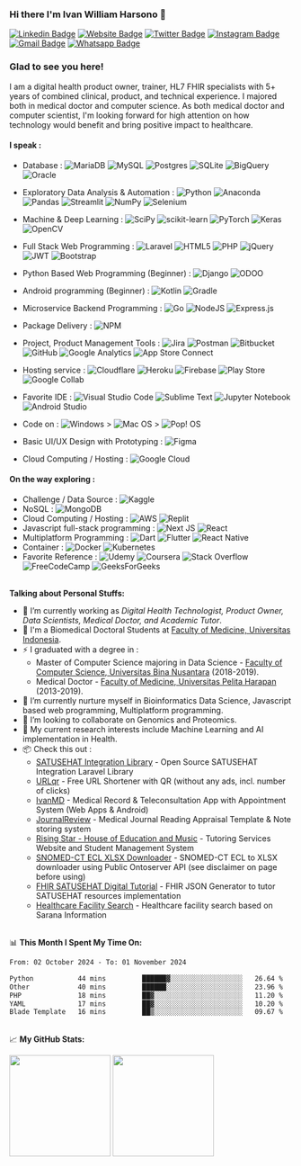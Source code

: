 ### Hi there I'm Ivan William Harsono 👋 

[![Linkedin Badge](https://img.shields.io/badge/-LinkedIn-0e76a8?style=flat&logo=Linkedin&logoColor=white)](https://linkedin.com/in/ivanwilliammd)
[![Website Badge](https://img.shields.io/badge/Website-3b5998?style=flat&logo=google-chrome&logoColor=white)](https://ivanwilliammd.ivanwilliamharsono.com)
[![Twitter Badge](https://img.shields.io/badge/-Twitter-00acee?style=flat&logo=Twitter&logoColor=white)](https://twitter.com/ivanwilliammd)
[![Instagram Badge](https://img.shields.io/badge/-Instagram-e4405f?style=flat&logo=Instagram&logoColor=white)](https://instagram.com/ivanwilliammd/)
[![Gmail Badge](https://img.shields.io/badge/Gmail-D14836?style=flat&logo=gmail&logoColor=white)](mailto:ivanwilliam.md@gmail.com)
[![Whatsapp Badge](https://img.shields.io/badge/WhatsApp-25D366?style=flat&logo=whatsapp&logoColor=white)](https://wa.me/628161934519)


### Glad to see you here! 
I am a digital health product owner, trainer, HL7 FHIR specialists with 5+ years of combined clinical, product, and technical experience. I majored both in medical doctor and computer science. As both medical doctor and computer scientist, I'm looking forward for high attention on how technology would benefit and bring positive impact to healthcare. 


#### I speak : ####
- Database : 
![MariaDB](https://img.shields.io/badge/MariaDB-003545?style=plastic&logo=mariadb&logoColor=white)
![MySQL](https://img.shields.io/badge/mysql-%2300f.svg?style=plastic&logo=mysql&logoColor=white)
![Postgres](https://img.shields.io/badge/postgres-%23316192.svg?style=plastic&logo=postgresql&logoColor=white)
![SQLite](https://img.shields.io/badge/sqlite-%2307405e.svg?style=plastic&logo=sqlite&logoColor=white)
![BigQuery](https://img.shields.io/badge/BigQuery-%234285F4.svg?style=plastic&logo=google-cloud&logoColor=white)
![Oracle](https://img.shields.io/badge/Oracle-F80000?style=plastic&logo=oracle&logoColor=white)

- Exploratory Data Analysis & Automation : 
![Python](https://img.shields.io/badge/python-3670A0?style=plastic&logo=python&logoColor=ffdd54)
![Anaconda](https://img.shields.io/badge/Anaconda-%2344A833.svg?style=plastic&logo=anaconda&logoColor=white)
![Pandas](https://img.shields.io/badge/pandas-%23150458.svg?style=plastic&logo=pandas&logoColor=white)
![Streamlit](https://img.shields.io/badge/Streamlit-FF4B4B?style=plastic&logo=Streamlit&logoColor=white)
![NumPy](https://img.shields.io/badge/numpy-%23013243.svg?style=plastic&logo=numpy&logoColor=white)
![Selenium](https://img.shields.io/badge/-selenium-%43B02A?style=plastic&logo=selenium&logoColor=white)
- Machine & Deep Learning : 
![SciPy](https://img.shields.io/badge/SciPy-%230C55A5.svg?style=plastic&logo=scipy&logoColor=%white)
![scikit-learn](https://img.shields.io/badge/scikit--learn-%23F7931E.svg?style=plastic&logo=scikit-learn&logoColor=white)
![PyTorch](https://img.shields.io/badge/PyTorch-%23EE4C2C.svg?style=plastic&logo=PyTorch&logoColor=white)
![Keras](https://img.shields.io/badge/Keras-%23D00000.svg?style=plastic&logo=Keras&logoColor=white)
![OpenCV](https://img.shields.io/badge/opencv-%23white.svg?style=plastic&logo=opencv&logoColor=white)
- Full Stack Web Programming : 
![Laravel](https://img.shields.io/badge/laravel-%23FF2D20.svg?style=plastic&logo=laravel&logoColor=white)
![HTML5](https://img.shields.io/badge/html5-%23E34F26.svg?style=plastic&logo=html5&logoColor=white)
![PHP](https://img.shields.io/badge/php-%23777BB4.svg?style=plastic&logo=php&logoColor=white)
![jQuery](https://img.shields.io/badge/jquery-%230769AD.svg?style=plastic&logo=jquery&logoColor=white)
![JWT](https://img.shields.io/badge/JWT-black?style=plastic&logo=JSON%20web%20tokens)
![Bootstrap](https://img.shields.io/badge/bootstrap-%23563D7C.svg?style=plastic&logo=bootstrap&logoColor=white)
- Python Based Web Programming (Beginner) : 
![Django](https://img.shields.io/badge/django-%23092E20.svg?style=plastic&logo=django&logoColor=white)
![ODOO](https://img.shields.io/badge/odoo-FF6C37.svg?style=plastic&logo=python&logoColor=white)
- Android programming (Beginner) : 
![Kotlin](https://img.shields.io/badge/kotlin-%230095D5.svg?style=plastic&logo=kotlin&logoColor=white)
![Gradle](https://img.shields.io/badge/Gradle-02303A.svg?style=plastic&logo=Gradle&logoColor=white)
- Microservice Backend Programming :
![Go](https://img.shields.io/badge/go-%2300ADD8.svg?style=plastic&logo=go&logoColor=white)
![NodeJS](https://img.shields.io/badge/node.js-6DA55F?style=plastic&logo=node.js&logoColor=white)
![Express.js](https://img.shields.io/badge/express.js-%23404d59.svg?style=plastic&logo=express&logoColor=%2361DAFB)
- Package Delivery : 
![NPM](https://img.shields.io/badge/NPM-%23000000.svg?style=plastic&logo=npm&logoColor=white)
- Project, Product Management Tools : 
![Jira](https://img.shields.io/badge/jira-%230A0FFF.svg?style=plastic&logo=jira&logoColor=white)
![Postman](https://img.shields.io/badge/Postman-FF6C37?style=plastic&logo=postman&logoColor=white)
![Bitbucket](https://img.shields.io/badge/bitbucket-%230047B3.svg?style=plastic&logo=bitbucket&logoColor=white)
![GitHub](https://img.shields.io/badge/github-%23121011.svg?style=plastic&logo=github&logoColor=white)
![Google Analytics](https://img.shields.io/badge/Google%20Analytics-E37400?style=plastic&logo=google-analytics&logoColor=white)
![App Store Connect](https://img.shields.io/badge/App_Store_Connect-0D96F6?style=plastic&logo=app-store&logoColor=white)
- Hosting service : 
![Cloudflare](https://img.shields.io/badge/Cloudflare-F38020?style=plastic&logo=Cloudflare&logoColor=white)
![Heroku](https://img.shields.io/badge/heroku-%23430098.svg?style=plastic&logo=heroku&logoColor=white)
![Firebase](https://img.shields.io/badge/firebase-%23039BE5.svg?style=plastic&logo=firebase)
![Play Store](https://img.shields.io/badge/Google_Play-414141?style=plastic&logo=google-play&logoColor=white)
![Google Collab](https://img.shields.io/badge/Google_Colab-F9AB00?style=plastic&logo=google-colab&logoColor=white)
- Favorite IDE : 
![Visual Studio Code](https://img.shields.io/badge/Visual%20Studio%20Code-0078d7.svg?style=plastic&logo=visual-studio-code&logoColor=white)
![Sublime Text](https://img.shields.io/badge/sublime_text-%23575757.svg?style=plastic&logo=sublime-text&logoColor=important)
![Jupyter Notebook](https://img.shields.io/badge/jupyter-%23FA0F00.svg?style=plastic&logo=jupyter&logoColor=white)
![Android Studio](https://img.shields.io/badge/Android%20Studio-3DDC84.svg?style=plastic&logo=android-studio&logoColor=white)
- Code on : ![Windows](https://img.shields.io/badge/Windows-0078D6?style=plastic&logo=windows&logoColor=white) > ![Mac OS](https://img.shields.io/badge/mac%20os-000000?style=plastic&logo=macos&logoColor=F0F0F0) > ![Pop! OS](https://img.shields.io/badge/Pop!_OS-48B9C7?style=plastic&logo=Pop!_OS&logoColor=white)
- Basic UI/UX Design with Prototyping : 
![Figma](https://img.shields.io/badge/figma-%23F24E1E.svg?style=plastic&logo=figma&logoColor=white)
- Cloud Computing / Hosting : 
![Google Cloud](https://img.shields.io/badge/GoogleCloud-%234285F4.svg?style=plastic&logo=google-cloud&logoColor=white)


#### On the way exploring : ####
- Challenge / Data Source : 
![Kaggle](https://img.shields.io/badge/Kaggle-035a7d?style=plastic&logo=kaggle&logoColor=white)
- NoSQL : 
![MongoDB](https://img.shields.io/badge/MongoDB-%234ea94b.svg?style=plastic&logo=mongodb&logoColor=white)
- Cloud Computing / Hosting : 
![AWS](https://img.shields.io/badge/AWS-%23FF9900.svg?style=plastic&logo=amazon-aws&logoColor=white)
![Replit](https://img.shields.io/badge/Replit-DD1200?style=plastic&logo=Replit&logoColor=white)
- Javascript full-stack programming :
![Next JS](https://img.shields.io/badge/Next-black?style=plastic&logo=next.js&logoColor=white)
![React](https://img.shields.io/badge/react-%2320232a.svg?style=plastic&logo=react&logoColor=%2361DAFB)
- Multiplatform Programming : 
![Dart](https://img.shields.io/badge/dart-%230175C2.svg?style=plastic&logo=dart&logoColor=white)
![Flutter](https://img.shields.io/badge/Flutter-%2302569B.svg?style=plastic&logo=Flutter&logoColor=white)
![React Native](https://img.shields.io/badge/react_native-%2320232a.svg?style=plastic&logo=react&logoColor=%2361DAFB)
- Container : 
![Docker](https://img.shields.io/badge/docker-%230db7ed.svg?style=plastic&logo=docker&logoColor=white)
![Kubernetes](https://img.shields.io/badge/kubernetes-%23326ce5.svg?style=plastic&logo=kubernetes&logoColor=white)
- Favorite Reference : 
![Udemy](https://img.shields.io/badge/Udemy-A435F0?style=plastic&logo=Udemy&logoColor=white)
![Coursera](https://img.shields.io/badge/Coursera-%230056D2.svg?style=plastic&logo=Coursera&logoColor=white)
![Stack Overflow](https://img.shields.io/badge/-Stackoverflow-FE7A16?style=plastic&logo=stack-overflow&logoColor=white)
![FreeCodeCamp](https://img.shields.io/badge/Freecodecamp-%23123.svg?&style=plastic&logo=freecodecamp&logoColor=green)
![GeeksForGeeks](https://img.shields.io/badge/GeeksforGeeks-gray?style=plastic&logo=geeksforgeeks&logoColor=35914c)

\
**Talking about Personal Stuffs:**
- 🔭 I’m currently working as <i>Digital Health Technologist, Product Owner, Data Scientists, Medical Doctor, and Academic Tutor</i>.
- 🔬 I'm a Biomedical Doctoral Students at [Faculty of Medicine, Universitas Indonesia](https://pdib.fk.ui.ac.id/).
- ⚡ I graduated with a degree in : 
    - Master of Computer Science majoring in Data Science - [Faculty of Computer Science, Universitas Bina Nusantara](https://mti.binus.ac.id/) (2018-2019).
    - Medical Doctor - [Faculty of Medicine, Universitas Pelita Harapan](https://www.uph.edu/id/department/medicine/) (2013-2019).
- 🌱 I’m currently nurture myself in Bioinformatics Data Science, Javascript based web programming, Multiplatform programming.
- 👯 I’m looking to collaborate on Genomics and Proteomics.
- 💬 My current research interests include Machine Learning and AI implementation in Health.
- 📦 Check this out :
    - [SATUSEHAT Integration Library](https://github.com/ivanwilliammd/satusehat-integration) - Open Source SATUSEHAT Integration Laravel Library
    - [URLqr](https://urlqr.xyz) - Free URL Shortener with QR (without any ads, incl. number of clicks)
    - [IvanMD](https://onelink.to/ivanmd) - Medical Record & Teleconsultation App with Appointment System (Web Apps & Android)
    - [JournalReview](https://journalreview.ivanwilliamharsono.com) - Medical Journal Reading Appraisal Template & Note storing system
    - [Rising Star - House of Education and Music](https://risingstar.ivanwilliamharsono.com) - Tutoring Services Website and Student Management System
    - [SNOMED-CT ECL XLSX Downloader](https://urlqr.xyz/shrimp) - SNOMED-CT ECL to XLSX downloader using Public Ontoserver API (see disclaimer on page before using)
    - [FHIR SATUSEHAT Digital Tutorial](https://urlqr.xyz/satusehat-tutorial) - FHIR JSON Generator to tutor SATUSEHAT resources implementation
    - [Healthcare Facility Search](https://urlqr.xyz/sarana-search) - Healthcare facility search based on Sarana Information

\
📊 **This Month I Spent My Time On:**
<!--START_SECTION:waka-->

```txt
From: 02 October 2024 - To: 01 November 2024

Python           44 mins         ██████▓░░░░░░░░░░░░░░░░░░   26.64 %
Other            40 mins         ██████░░░░░░░░░░░░░░░░░░░   23.96 %
PHP              18 mins         ██▓░░░░░░░░░░░░░░░░░░░░░░   11.20 %
YAML             17 mins         ██▓░░░░░░░░░░░░░░░░░░░░░░   10.20 %
Blade Template   16 mins         ██▒░░░░░░░░░░░░░░░░░░░░░░   09.67 %
```

<!--END_SECTION:waka-->

\
📈 **My GitHub Stats:**
<p>
  <img height="180em" src="https://github-readme-stats.vercel.app/api?username=ivanwilliammd&show_icons=true&hide_border=true&count_private=true&show_icons=true&include_all_commits=true" />
  <img height="180em" src="https://github-readme-stats.vercel.app/api/top-langs/?username=ivanwilliammd&show_icons=true&hide_border=true&layout=compact&langs_count=10"/>
</p>
